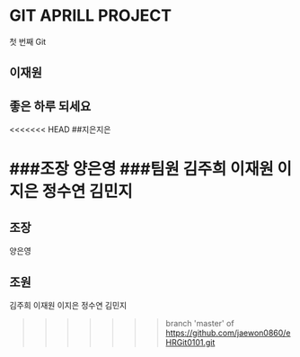 # GIT APRILL PROJECT
첫 번째 Git
## 이재원
## 좋은 하루 되세요
<<<<<<< HEAD
##지은지은


###조장
양은영
###팀원
김주희
이재원
이지은
정수연
김민지
=======

## 조장
양은영

## 조원
김주희
이재원
이지은
정수연
김민지
>>>>>>> branch 'master' of https://github.com/jaewon0860/eHRGit0101.git
